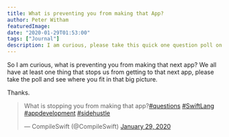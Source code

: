 ```yaml
---
title: What is preventing you from making that App?
author: Peter Witham
featuredImage:
date: "2020-01-29T01:53:00"
tags: ["Journal"]
description: I am curious, please take this quick one question poll on making that next app.
---
```


So I am curious, what is preventing you from making that next app? We all have at least one thing that stops us from getting to that next app, please take the poll and see where you fit in that big picture.

Thanks.

<blockquote class="twitter-tweet"><p lang="en" dir="ltr">What is stopping you from making that app?<a href="https://twitter.com/hashtag/questions?src=hash&amp;ref_src=twsrc%5Etfw">#questions</a> <a href="https://twitter.com/hashtag/SwiftLang?src=hash&amp;ref_src=twsrc%5Etfw">#SwiftLang</a> <a href="https://twitter.com/hashtag/appdevelopment?src=hash&amp;ref_src=twsrc%5Etfw">#appdevelopment</a> <a href="https://twitter.com/hashtag/sidehustle?src=hash&amp;ref_src=twsrc%5Etfw">#sidehustle</a></p>&mdash; CompileSwift (@CompileSwift) <a href="https://twitter.com/CompileSwift/status/1222425336962568192?ref_src=twsrc%5Etfw">January 29, 2020</a></blockquote> <script async src="https://platform.twitter.com/widgets.js" charset="utf-8"></script>